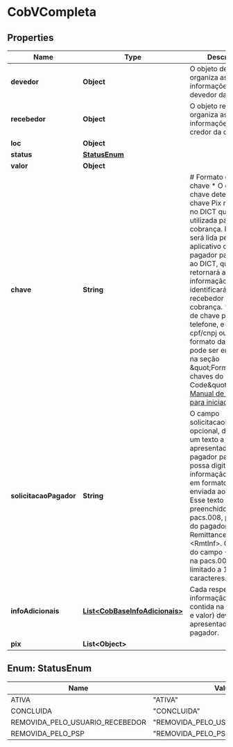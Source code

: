 # CobVCompleta

## Properties
Name | Type | Description | Notes
------------ | ------------- | ------------- | -------------
**devedor** | **Object** | O objeto devedor organiza as informações sobre o devedor da cobrança. | 
**recebedor** | **Object** | O objeto recebedor organiza as informações sobre o credor da cobrança. | 
**loc** | **Object** |  |  [optional]
**status** | [**StatusEnum**](#StatusEnum) |  | 
**valor** | **Object** |  | 
**chave** | **String** | # Formato do campo chave  * O campo chave determina a chave Pix registrada no DICT que será utilizada para a cobrança. Essa chave será lida pelo aplicativo do PSP do pagador para consulta ao DICT, que retornará a informação que identificará o recebedor da cobrança. * Os tipos de chave podem ser: telefone, e-mail, cpf/cnpj ou EVP. * O formato das chaves pode ser encontrado na seção \&quot;Formatação das chaves do DICT no BR Code\&quot; do [Manual de Padrões para iniciação do Pix](https://www.bcb.gov.br/estabilidadefinanceira/pagamentosinstantaneos).  | 
**solicitacaoPagador** | **String** | O campo solicitacaoPagador, opcional, determina um texto a ser apresentado ao pagador para que ele possa digitar uma informação correlata, em formato livre, a ser enviada ao recebedor. Esse texto será preenchido, na pacs.008, pelo PSP do pagador, no campo RemittanceInformation &lt;RmtInf&gt;. O tamanho do campo &lt;RmtInf&gt; na pacs.008 está limitado a 140 caracteres. |  [optional]
**infoAdicionais** | [**List&lt;CobBaseInfoAdicionais&gt;**](CobBaseInfoAdicionais.md) | Cada respectiva informação adicional contida na lista (nome e valor) deve ser apresentada ao pagador. |  [optional]
**pix** | **List&lt;Object&gt;** |  |  [optional]

<a name="StatusEnum"></a>
## Enum: StatusEnum
Name | Value
---- | -----
ATIVA | &quot;ATIVA&quot;
CONCLUIDA | &quot;CONCLUIDA&quot;
REMOVIDA_PELO_USUARIO_RECEBEDOR | &quot;REMOVIDA_PELO_USUARIO_RECEBEDOR&quot;
REMOVIDA_PELO_PSP | &quot;REMOVIDA_PELO_PSP&quot;
